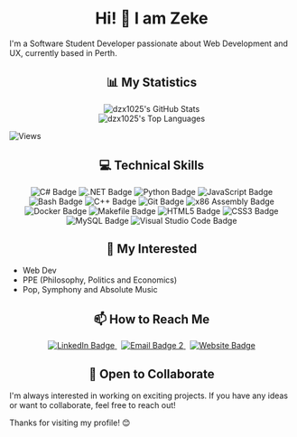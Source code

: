 <h1 align="center">Hi! 👋 I am Zeke</h1>

I'm a Software Student Developer passionate about Web Development and UX, currently based in Perth.

<h2 align="center"> 📊 My Statistics </h2>

<div align="center">
  <div>
    <img src="https://github-readme-stats.vercel.app/api?username=dzx1025&theme=transparent&show_icons=true" alt="dzx1025's GitHub Stats"/>
  </div>
  <div>
    <img src="https://github-readme-stats.vercel.app/api/top-langs/?username=dzx1025&theme=transparent&show_icons=true&layout=compact&card_width=467" alt="dzx1025's Top Languages"/>
  </div>
</div>

![Views](https://komarev.com/ghpvc/?username=dzx1025&style=flat&color=023373)

<h2 align="center"> 💻 Technical Skills </h2>

<p align="center">
  <a>
    <img src="https://img.shields.io/badge/C%23-023373?style=for-the-badge&logo=csharp&logoColor=white" alt="C# Badge"/>
  </a>
  <a>
    <img src="https://img.shields.io/badge/.NET-023373?style=for-the-badge&logo=dotnet&logoColor=white" alt=".NET Badge"/>
  </a>
  <a>
    <img src="https://img.shields.io/badge/Python-023373?style=for-the-badge&logo=python&logoColor=white" alt="Python Badge"/>
  </a>
  <a>
    <img src="https://img.shields.io/badge/JavaScript-023373?style=for-the-badge&logo=javascript&logoColor=white" alt="JavaScript Badge"/>
  </a>
  <a>
    <img src="https://img.shields.io/badge/Bash-023373?style=for-the-badge&logo=gnubash&logoColor=white" alt="Bash Badge">
  </a>
  <a>
    <img src="https://img.shields.io/badge/C++-023373?style=for-the-badge&logo=c%2B%2B&logoColor=white" alt="C++ Badge"/>
  </a>
  <a>
    <img src="https://img.shields.io/badge/Git-023373?style=for-the-badge&logo=git&logoColor=white" alt="Git Badge"/>
  </a>
  <a>
    <img src="https://img.shields.io/badge/x86%20Assembly-023373?style=for-the-badge&logo=assemblyscript&logoColor=white" alt="x86 Assembly Badge"/>
  </a>
  <a>
    <img src="https://img.shields.io/badge/Docker-023373?style=for-the-badge&logo=docker&logoColor=white" alt="Docker Badge"/>
  </a>
  <a>
    <img src="https://img.shields.io/badge/Makefile-023373?style=for-the-badge&logo=gnu&logoColor=white" alt="Makefile Badge">
  </a>
  <a>
    <img src="https://img.shields.io/badge/HTML5-023373?style=for-the-badge&logo=html5&logoColor=white" alt="HTML5 Badge"/>
  </a>
  <a>
    <img src="https://img.shields.io/badge/CSS3-023373?style=for-the-badge&logo=css3&logoColor=white" alt="CSS3 Badge"/>
  </a>
  <a>
    <img src="https://img.shields.io/badge/MySQL-023373?style=for-the-badge&logo=mysql&logoColor=white" alt="MySQL Badge"/>
  </a>
  <a>
    <img src="https://img.shields.io/badge/Visual%20Studio%20Code-023373?style=for-the-badge&logo=visual-studio-code&logoColor=white" alt="Visual Studio Code Badge"/>
  </a>
</p>

<h2 align="center"> 🌱 My Interested </h2>

- Web Dev
- PPE (Philosophy, Politics and Economics)
- Pop, Symphony and Absolute Music

<h2 align="center"> 📫 How to Reach Me </h2>

<p align="center">
  <a href="https://www.linkedin.com/in/zekeding/">
    <img src="https://img.shields.io/badge/Linkedin-Connect-blue?style=for-the-badge&logo=linkedin&color=0A66C2" alt="LinkedIn Badge">
  </a>
  &nbsp;
  <a href="mailto:zexuding1025@gmail.com">
    <img src="https://img.shields.io/badge/Email-zexuding1025@gmail.com-blue?style=for-the-badge&logo=gmail&logoColor=white&color=EA4335" alt="Email Badge 2">
  </a>
  &nbsp;
  <a href="https://dzx1025.github.io/">
    <img src="https://img.shields.io/badge/Website-Zeke's%20Blog-blue?style=for-the-badge&logo=blogger&logoColor=white&color=black" alt="Website Badge">
  </a>
</p>

<h2 align="center"> 🤝 Open to Collaborate </h2>

I'm always interested in working on exciting projects. If you have any ideas or want to collaborate, feel free to reach out!

Thanks for visiting my profile! 😊
